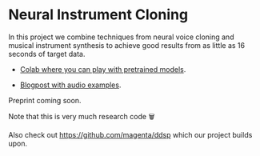 # Neural Instrument Cloning

In this project we combine techniques from neural voice cloning and musical instrument synthesis to achieve good results from as little as 16 seconds of target data.

- [Colab where you can play with pretrained models](https://colab.research.google.com/drive/1jBvYp9JLfOnzRXllR3_VqDM8nErm2T7b?usp=sharing).

- [Blogpost with audio examples](https://erlj.notion.site/Neural-Instrument-Cloning-from-very-few-samples-2cf41d8b630842ee8c7eb55036a1bfd6).

Preprint coming soon.

Note that this is very much research code 🗑

Also check out https://github.com/magenta/ddsp which our project builds upon.
